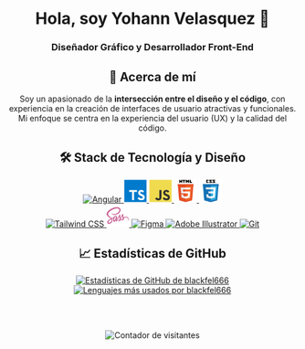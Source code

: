 <div align="center">
    
<h1>Hola, soy Yohann Velasquez 👋
<h3>Diseñador Gráfico y Desarrollador Front-End</h3>
</h1>

## 🚀 Acerca de mí

Soy un apasionado de la **intersección entre el diseño y el código**, con experiencia en la creación de interfaces de usuario atractivas y funcionales. Mi enfoque se centra en la experiencia del usuario (UX) y la calidad del código.

## 🛠️ Stack de Tecnología y Diseño

<div align="center">
    <p>
        <a href="https://angular.io" target="_blank" rel="noreferrer"> <img src="https://angular.io/assets/images/logos/angular/angular.svg" alt="Angular" width="40" height="40" title="Angular"/> </a>
        <a href="https://www.typescriptlang.org/" target="_blank" rel="noreferrer"> <img src="https://raw.githubusercontent.com/devicons/devicon/master/icons/typescript/typescript-original.svg" alt="TypeScript" width="40" height="40" title="TypeScript"/> </a>
        <a href="https://developer.mozilla.org/en-US/docs/Web/JavaScript" target="_blank" rel="noreferrer"> <img src="https://raw.githubusercontent.com/devicons/devicon/master/icons/javascript/javascript-original.svg" alt="JavaScript" width="40" height="40" title="JavaScript"/> </a>
        <a href="https://www.w3.org/html/" target="_blank" rel="noreferrer"> <img src="https://raw.githubusercontent.com/devicons/devicon/master/icons/html5/html5-original-wordmark.svg" alt="HTML5" width="40" height="40" title="HTML5"/> </a>
        <a href="https://www.w3schools.com/css/" target="_blank" rel="noreferrer"> <img src="https://raw.githubusercontent.com/devicons/devicon/master/icons/css3/css3-original-wordmark.svg" alt="CSS3" width="40" height="40" title="CSS3"/> </a>
        <br>
        <a href="https://tailwindcss.com/" target="_blank" rel="noreferrer"> <img src="https://www.vectorlogo.zone/logos/tailwindcss/tailwindcss-icon.svg" alt="Tailwind CSS" width="40" height="40" title="Tailwind CSS"/> </a>
        <a href="https://sass-lang.com" target="_blank" rel="noreferrer"> <img src="https://raw.githubusercontent.com/devicons/devicon/master/icons/sass/sass-original.svg" alt="Sass" width="40" height="40" title="Sass"/> </a>
        <a href="https://www.figma.com/" target="_blank" rel="noreferrer"> <img src="https://www.vectorlogo.zone/logos/figma/figma-icon.svg" alt="Figma" width="40" height="40" title="Figma"/> </a>
        <a href="https://www.adobe.com/in/products/illustrator.html" target="_blank" rel="noreferrer"> <img src="https://www.vectorlogo.zone/logos/adobe_illustrator/adobe_illustrator-icon.svg" alt="Adobe Illustrator" width="40" height="40" title="Adobe Illustrator"/> </a>
        <a href="https://git-scm.com/" target="_blank" rel="noreferrer"> <img src="https://www.vectorlogo.zone/logos/git-scm/git-scm-icon.svg" alt="Git" width="40" height="40" title="Git"/></a>
    </p>
</div>

## 📈 Estadísticas de GitHub

<div align="center">
    <a href="https://github.com/blackfel666" target="_blank">
        <img height="180em" src="https://github-readme-stats.vercel.app/api?username=blackfel666&show_icons=true&theme=dark&locale=es&hide_border=true&rank_icon=github" alt="Estadísticas de GitHub de blackfel666" />
    </a>
    
<a href="https://github.com/blackfel666" target="_blank">
        <img height="180em" src="https://github-readme-stats.vercel.app/api/top-langs?username=blackfel666&show_icons=true&theme=dark&locale=es&layout=compact&hide_border=true" alt="Lenguajes más usados por blackfel666" />
</a>
    
<br><br>
    
<img src="https://komarev.com/ghpvc/?username=blackfel666&color=brightgreen" alt="Contador de visitantes" />
</div>


